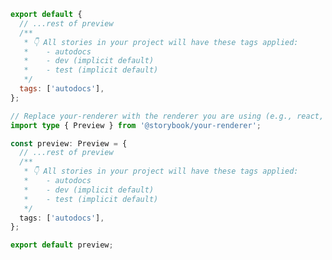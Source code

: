 ```js filename=".storybook/preview.js" renderer="common" language="js"
export default {
  // ...rest of preview
  /**
   * 👇 All stories in your project will have these tags applied:
   *    - autodocs
   *    - dev (implicit default)
   *    - test (implicit default)
   */
  tags: ['autodocs'],
};
```

```ts filename=".storybook/preview.ts" renderer="common" language="ts"
// Replace your-renderer with the renderer you are using (e.g., react, vue3)
import type { Preview } from '@storybook/your-renderer';

const preview: Preview = {
  // ...rest of preview
  /**
   * 👇 All stories in your project will have these tags applied:
   *    - autodocs
   *    - dev (implicit default)
   *    - test (implicit default)
   */
  tags: ['autodocs'],
};

export default preview;
```

